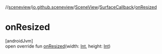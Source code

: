 //[sceneview](../../../../index.md)/[io.github.sceneview](../../index.md)/[SceneView](../index.md)/[SurfaceCallback](index.md)/[onResized](on-resized.md)

# onResized

[androidJvm]\
open override fun [onResized](on-resized.md)(width: [Int](https://kotlinlang.org/api/latest/jvm/stdlib/kotlin/-int/index.html), height: [Int](https://kotlinlang.org/api/latest/jvm/stdlib/kotlin/-int/index.html))
